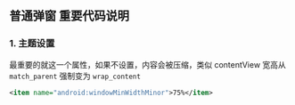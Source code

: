 ## 普通弹窗 重要代码说明

### 1. 主题设置

最重要的就这一个属性，如果不设置，内容会被压缩，类似 contentView 宽高从 `match_parent` 强制变为 `wrap_content`

```xml
<item name="android:windowMinWidthMinor">75%</item>
```